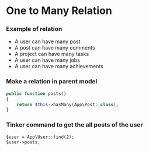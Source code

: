 # One to Many Relation

### Example of relation

-   A user can have many post
-   A post can have many comments
-   A project can have many tasks
-   A user can have many jobs
-   A user can have many achievements

### Make a relation in parent model

```php
public function posts()
{
    return $this->hasMany(App\Post::class);
}
```

### Tinker command to get the all posts of the user

```
$user = App\User::find(2);
$user->posts;
```
